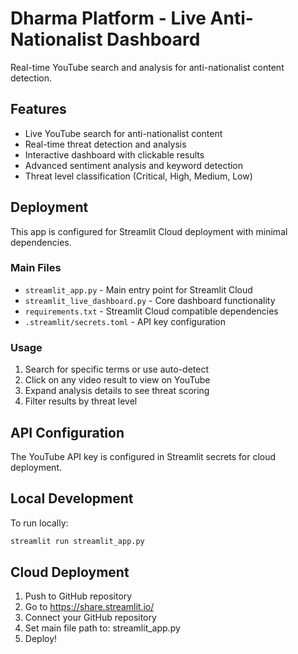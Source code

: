 # Dharma Platform - Live Anti-Nationalist Dashboard

Real-time YouTube search and analysis for anti-nationalist content detection.

## Features
- Live YouTube search for anti-nationalist content
- Real-time threat detection and analysis
- Interactive dashboard with clickable results
- Advanced sentiment analysis and keyword detection
- Threat level classification (Critical, High, Medium, Low)

## Deployment
This app is configured for Streamlit Cloud deployment with minimal dependencies.

### Main Files
- `streamlit_app.py` - Main entry point for Streamlit Cloud
- `streamlit_live_dashboard.py` - Core dashboard functionality
- `requirements.txt` - Streamlit Cloud compatible dependencies
- `.streamlit/secrets.toml` - API key configuration

### Usage
1. Search for specific terms or use auto-detect
2. Click on any video result to view on YouTube
3. Expand analysis details to see threat scoring
4. Filter results by threat level

## API Configuration
The YouTube API key is configured in Streamlit secrets for cloud deployment.

## Local Development
To run locally:
```bash
streamlit run streamlit_app.py
```

## Cloud Deployment
1. Push to GitHub repository
2. Go to https://share.streamlit.io/
3. Connect your GitHub repository
4. Set main file path to: streamlit_app.py
5. Deploy!